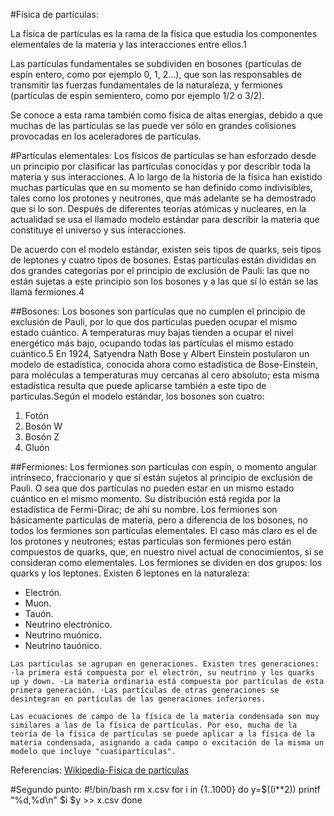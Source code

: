 #Física de partículas:

La física de partículas es la rama de la física que estudia los componentes elementales de la materia y las interacciones entre ellos.1

Las partículas fundamentales se subdividen en bosones (partículas de espín entero, como por ejemplo 0, 1, 2...), que son las responsables de transmitir las fuerzas fundamentales de la naturaleza, y fermiones (partículas de espín semientero, como por ejemplo 1/2 o 3/2).

Se conoce a esta rama también como física de altas energías, debido a que muchas de las partículas se las puede ver sólo en grandes colisiones provocadas en los aceleradores de partículas.


#Partículas elementales:
Los físicos de partículas se han esforzado desde un principio por clasificar las partículas conocidas y por describir toda la materia y sus interacciones. A lo largo de la historia de la física han existido muchas partículas que en su momento se han definido como indivisibles, tales como los protones y neutrones, que más adelante se ha demostrado que si lo son. Después de diferentes teorías atómicas y nucleares, en la actualidad se usa el llamado modelo estándar para describir la materia que constituye el universo y sus interacciones.

De acuerdo con el modelo estándar, existen seis tipos de quarks, seis tipos de leptones y cuatro tipos de bosones. Estas partículas están divididas en dos grandes categorías por el principio de exclusión de Pauli: las que no están sujetas a este principio son los bosones y a las que sí lo están se las llama fermiones.4

##Bosones: 
Los bosones son partículas que no cumplen el principio de exclusión de Pauli, por lo que dos partículas pueden ocupar el mismo estado cuántico. A temperaturas muy bajas tienden a ocupar el nivel energético más bajo, ocupando todas las partículas el mismo estado cuántico.5 En 1924, Satyendra Nath Bose y Albert Einstein postularon un modelo de estadística, conocida ahora como estadística de Bose-Einstein, para moléculas a temperaturas muy cercanas al cero absoluto; esta misma estadística resulta que puede aplicarse también a este tipo de partículas.Según el modelo estándar, los bosones son cuatro:

1. Fotón
2. Bosón W
3. Bosón Z
4. Gluón

##Fermiones: 
Los fermiones son partículas con espín, o momento angular intrínseco, fraccionario y que sí están sujetos al principio de exclusión de Pauli. O sea que dos partículas no pueden estar en un mismo estado cuántico en el mismo momento. Su distribución está regida por la estadística de Fermi-Dirac; de ahí su nombre. Los fermiones son básicamente partículas de materia, pero a diferencia de los bosones, no todos los fermiones son partículas elementales. El caso más claro es el de los protones y neutrones; estas partículas son fermiones pero están compuestos de quarks, que, en nuestro nivel actual de conocimientos, sí se consideran como elementales.
Los fermiones se dividen en dos grupos: los quarks y los leptones. 
Existen 6 leptones en la naturaleza:
+ Electrón.
+ Muon.
+ Tauón.
+ Neutrino electrónico.
+ Neutrino muónico.
+ Neutrino tauónico.

`Las partículas se agrupan en generaciones. Existen tres generaciones: ·la primera está compuesta por el electrón, su neutrino y los quarks up y down. ·La materia ordinaria está compuesta por partículas de esta primera generación. ·Las partículas de otras generaciones se desintegran en partículas de las generaciones inferiores.`

```Las ecuaciones de campo de la física de la materia condensada son muy similares a las de la física de partículas. Por eso, mucha de la teoría de la física de partículas se puede aplicar a la física de la materia condensada, asignando a cada campo o excitación de la misma un modelo que incluye "cuasipartículas". ```


Referencias: [Wikipedia-Física de partículas](http://es.wikipedia.org/wiki/F%C3%ADsica_de_part%C3%ADculas#Part.C3.ADculas_elementales)

#Segundo punto:
#!/bin/bash
rm x.csv
for i in {1..1000}
do
    y=$((i**2))
    printf "%d,%d\n" $i $y >> x.csv
done


